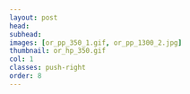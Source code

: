 ```yaml
---
layout: post
head: 
subhead: 
images: [or_pp_350_1.gif, or_pp_1300_2.jpg]
thumbnail: or_hp_350.gif
col: 1
classes: push-right
order: 8
---
```

